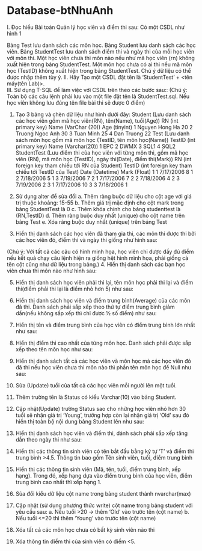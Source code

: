 # Database-btNhuAnh
I.	Đọc hiểu Bài toán Quản lý học viên và điểm thi sau:
Có một CSDL như hình 1
 
Bảng Test lưu danh sách các môn học. Bảng Student lưu danh sách các học viên. Bảng StudentTest lưu danh sách điểm thi và ngày thi của mỗi học viên với môn thi.
Một học viên chưa thi môn nào nếu như mã học viên (rn) không xuất hiện trong bảng StudentTest. Một môn học chưa có ai thi nếu mã môn học (TestID) không xuất hiện trong bảng StudentTest.
Chú ý dữ liệu có thể được nhập thêm tùy ý.
II.	Hãy Tạo một CSDL đặt tên là ‘StudentTest’ + <tên máy(tên Lab)>. 		
III.	Sử dụng T-SQL để làm việc với CSDL trên theo các bước sau::
(Chú ý: Toàn bộ các câu lệnh phải lưu vào một file đặt tên là StudentTest.sql. Nếu học viên không lưu đúng tên file bài thi sẽ được 0 điểm)
1.	Tạo 3 bảng và chèn dữ liệu như hình dưới đây: 
Student (Lưu danh sách các học viên gồm mã học viên(RN), tên(Name), tuổi(Age))
RN (int primary key) 	Name (VarChar (20))	Age (tinyint)
1	Nguyen Hong Ha	20
2	Truong Ngoc Anh	30
3	Tuan Minh	25
4	Dan Truong	22
Test (Lưu danh sách môn học gồm mã môn học (TestID, tên môn học(Name))
TestID (int primary key)	Name (Varchar(20))
1	EPC
2	DWMX
3	SQL1
4	SQL2
StudentTest (Lưu điểm thi của học viên với từng môn thi, gồm mã học viên (RN), mã môn học (TestID), ngày thi(Date), điểm thi(Mark))
RN (int foreign key tham chiếu tới RN của Student)	TestID (int foreign key tham chiếu tới TestID của Test)	Date (Datetime)	Mark (Float)
1	1	7/17/2006	8
1	2	7/18/2006	5
1	3	7/19/2006	7
2	1	7/17/2006	7
2	2	7/18/2006	4
2	3	7/19/2006	2
3	1	7/17/2006	10
3	3	7/18/2006	1

2.	Sử dụng alter để sửa đổi
a.	Thêm ràng buộc dữ liệu cho cột age với giá trị thuộc khoảng: 15-55
b.	Thêm giá trị mặc định cho cột mark trong bảng StudentTest là 0
c.	Thêm khóa chính cho bảng studenttest là (RN,TestID)
d.	Thêm ràng buộc duy nhất (unique) cho cột name trên bảng Test
e.	Xóa ràng buộc duy nhất (unique) trên bảng Test

3.	Hiển thị danh sách các học viên đã tham gia thi, các môn thi được thi bởi các học viên đó, điểm thi và ngày thi giống như hình sau:
 
(Chú ý: Với tất cả các câu có hình minh họa, học viên chỉ được đầy đủ điểm nếu kết quả chạy câu lệnh hiện ra giống hệt hình mình họa, phải giống cả tên cột cũng như dữ liệu trong bảng.)
4.	Hiển thị danh sách các bạn học viên chưa thi môn nào như hình sau:
 
5.	Hiển thị danh sách học viên phải thi lại, tên môn học phải thi lại và điểm thi(điểm phải thi lại là điểm nhỏ hơn 5) như sau:
 
6.	Hiển thị danh sách học viên và điểm trung bình(Average) của các môn đã thi. Danh sách phải sắp xếp theo thứ tự điểm trung bình giảm dần(nếu không sắp xếp thì chỉ được ½ số điểm) như sau:   

7.	Hiển thị tên và điểm trung bình của học viên có điểm trung bình lớn nhất như sau:
 
8.	Hiển thị điểm thi cao nhất của từng môn học. Danh sách phải được sắp xếp theo tên môn học như sau:
 

9.	Hiển thị danh sách tất cả các học viên và môn học mà các học viên đó đã thi nếu học viên chưa thi môn nào thì phần tên môn học để Null như sau:
 

10.	Sửa (Update) tuổi của tất cả các học viên mỗi người lên một tuổi.
11.	Thêm trường tên là Status có kiểu Varchar(10) vào bảng Student.

12.	Cập nhật(Update) trường Status sao cho những học viên nhỏ hơn 30 tuổi sẽ nhận giá trị ‘Young’, trường hợp còn lại nhận giá trị ‘Old’ sau đó hiển thị toàn bộ nội dung bảng Student lên như sau:
 
13.	Hiển thị danh sách học viên và điểm thi, dánh sách phải sắp xếp tăng dần theo ngày thi như sau:
 
14.	 Hiển thị các thông tin sinh viên có tên bắt đầu bằng ký tự ‘T’ và điểm thi trung bình >4.5. Thông tin bao gồm Tên sinh viên, tuổi, điểm trung bình
15.	Hiển thị các thông tin sinh viên (Mã, tên, tuổi, điểm trung bình, xếp hạng). Trong đó, xếp hạng dựa vào điểm trung bình của học viên, điểm trung bình cao nhất thì xếp hạng 1.
16.	Sủa đổi kiểu dữ liệu cột name trong bảng student thành nvarchar(max)
17.	Cập nhật (sử dụng phương thức write) cột name trong bảng student với yêu cầu sau:
a.	Nếu tuổi >20 -> thêm ‘Old’ vào trước tên (cột name)
b.	Nếu tuổi <=20 thì thêm ‘Young’ vào trước tên (cột name)
18.	 Xóa tất cả các môn học chưa có bất kỳ sinh viên nào thi
19.	Xóa thông tin điểm thi của sinh viên có điểm <5. 
